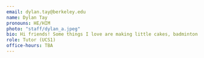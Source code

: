 ```yaml
---
email: dylan.tay@berkeley.edu
name: Dylan Tay
pronouns: HE/HIM
photo: "staff/dylan_a.jpeg"
bio: Hi friends! Some things I love are making little cakes, badminton in the RSF and Lego City. Thank you for being a part of my Data 8 experience and I know we'll do great together : )
role: Tutor (UCS1)
office-hours: TBA
---
```

